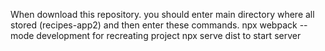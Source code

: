 When download this repository. you should enter main directory where all stored (recipes-app2) and then enter these commands.
npx webpack --mode development    for recreating project
npx serve dist                    to start server
